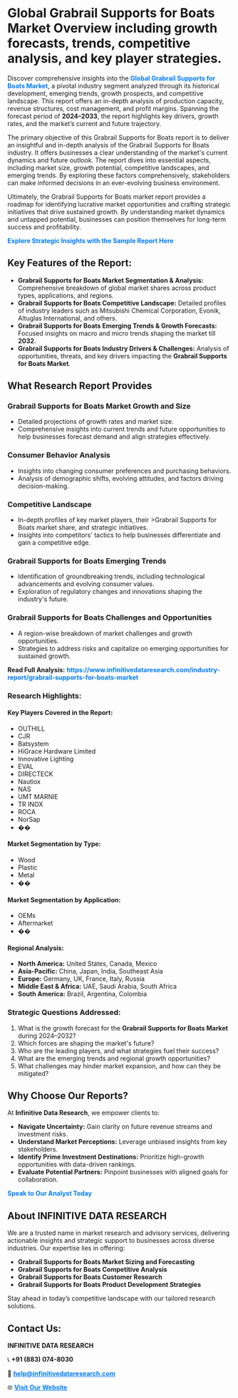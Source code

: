<h1>Global Grabrail Supports for Boats Market Overview including growth forecasts, trends, competitive analysis, and key player strategies.</h1>
<p>
Discover comprehensive insights into the 
<a href="https://www.infinitivedataresearch.com/industry-report/grabrail-supports-for-boats-market" rel="dofollow" style="color: #007BFF; text-decoration: none;"><strong>Global Grabrail Supports for Boats Market</strong></a>, a pivotal industry segment analyzed through its historical development, emerging trends, growth prospects, and competitive landscape. This report offers an in-depth analysis of production capacity, revenue structures, cost management, and profit margins. Spanning the forecast period of <strong>2024–2033</strong>, the report highlights key drivers, growth rates, and the market’s current and future trajectory.
</p>
<p>
The primary objective of this Grabrail Supports for Boats report is to deliver an insightful and in-depth analysis of the Grabrail Supports for Boats industry. It offers businesses a clear understanding of the market's current dynamics and future outlook. The report dives into essential aspects, including market size, growth potential, competitive landscapes, and emerging trends. By exploring these factors comprehensively, stakeholders can make informed decisions in an ever-evolving business environment.
</p>
<p>
Ultimately, the Grabrail Supports for Boats market report provides a roadmap for identifying lucrative market opportunities and crafting strategic initiatives that drive sustained growth. By understanding market dynamics and untapped potential, businesses can position themselves for long-term success and profitability.
</p>
<p>
<a href="https://www.infinitivedataresearch.com/request-sample/reportId=108522" style="color: #007BFF; text-decoration: none;"><strong>Explore Strategic Insights with the Sample Report Here</strong></a>
</p>

<h2>Key Features of the Report:</h2>
<ul>
<li><strong>Grabrail Supports for Boats Market Segmentation & Analysis:</strong> Comprehensive breakdown of global market shares across product types, applications, and regions.</li>
<li><strong>Grabrail Supports for Boats Competitive Landscape:</strong> Detailed profiles of industry leaders such as Mitsubishi Chemical Corporation, Evonik, Altuglas International, and others.</li>
<li><strong>Grabrail Supports for Boats Emerging Trends & Growth Forecasts:</strong> Focused insights on macro and micro trends shaping the market till <strong>2032</strong>.</li>
<li><strong>Grabrail Supports for Boats Industry Drivers & Challenges:</strong> Analysis of opportunities, threats, and key drivers impacting the <strong>Grabrail Supports for Boats Market</strong>.</li>
</ul>

<h2>What Research Report Provides</h2>
<h3>Grabrail Supports for Boats Market Growth and Size</h3>
<ul>
<li>Detailed projections of growth rates and market size.</li>
<li>Comprehensive insights into current trends and future opportunities to help businesses forecast demand and align strategies effectively.</li>
</ul>

<h3>Consumer Behavior Analysis</h3>
<ul>
<li>Insights into changing consumer preferences and purchasing behaviors.</li>
<li>Analysis of demographic shifts, evolving attitudes, and factors driving decision-making.</li>
</ul>

<h3>Competitive Landscape</h3>
<ul>
<li>In-depth profiles of key market players, their >Grabrail Supports for Boats market share, and strategic initiatives.</li>
<li>Insights into competitors' tactics to help businesses differentiate and gain a competitive edge.</li>
</ul>

<h3>Grabrail Supports for Boats Emerging Trends</h3>
<ul>
<li>Identification of groundbreaking trends, including technological advancements and evolving consumer values.</li>
<li>Exploration of regulatory changes and innovations shaping the industry's future.</li>
</ul>

<h3>Grabrail Supports for Boats Challenges and Opportunities</h3>
<ul>
<li>A region-wise breakdown of market challenges and growth opportunities.</li>
<li>Strategies to address risks and capitalize on emerging opportunities for sustained growth.</li>
</ul>
<p><strong>Read Full Analysis:</strong> <a href="https://www.infinitivedataresearch.com/industry-report/grabrail-supports-for-boats-market" rel="dofollow" style="color: #007BFF; text-decoration: none;"><strong>https://www.infinitivedataresearch.com/industry-report/grabrail-supports-for-boats-market</strong></a></p>
<h3>Research Highlights:</h3>
<h4>Key Players Covered in the Report:</h4>
<ul><li>OUTHILL</li><li>CJR</li><li>Batsystem</li><li>HiGrace Hardware Limited</li><li>Innovative Lighting</li><li>EVAL</li><li>DIRECTECK</li><li>Nautiox</li><li>NAS</li><li>UMT MARNIE</li><li>TR INOX</li><li>ROCA</li><li>NorSap</li><li>��</li></ul>
<h4>Market Segmentation by Type:</h4>
<ul><li>Wood</li><li>Plastic</li><li>Metal</li><li>��</li></ul>
<h4>Market Segmentation by Application:</h4>
<ul><li>OEMs</li><li>Aftermarket</li><li>��</li></ul>

<h4>Regional Analysis:</h4>
<ul>
<li><strong>North America:</strong> United States, Canada, Mexico</li>
<li><strong>Asia-Pacific:</strong> China, Japan, India, Southeast Asia</li>
<li><strong>Europe:</strong> Germany, UK, France, Italy, Russia</li>
<li><strong>Middle East & Africa:</strong> UAE, Saudi Arabia, South Africa</li>
<li><strong>South America:</strong> Brazil, Argentina, Colombia</li>
</ul>

<h3>Strategic Questions Addressed:</h3>
<ol>
<li>What is the growth forecast for the <strong>Grabrail Supports for Boats Market</strong> during 2024–2032?</li>
<li>Which forces are shaping the market's future?</li>
<li>Who are the leading players, and what strategies fuel their success?</li>
<li>What are the emerging trends and regional growth opportunities?</li>
<li>What challenges may hinder market expansion, and how can they be mitigated?</li>
</ol>

<h2>Why Choose Our Reports?</h2>
<p>At <strong>Infinitive Data Research</strong>, we empower clients to:</p>
<ul>
<li><strong>Navigate Uncertainty:</strong> Gain clarity on future revenue streams and investment risks.</li>
<li><strong>Understand Market Perceptions:</strong> Leverage unbiased insights from key stakeholders.</li>
<li><strong>Identify Prime Investment Destinations:</strong> Prioritize high-growth opportunities with data-driven rankings.</li>
<li><strong>Evaluate Potential Partners:</strong> Pinpoint businesses with aligned goals for collaboration.</li>
</ul>
<p><a href="https://www.infinitivedataresearch.com/industry-report/grabrail-supports-for-boats-market" rel="dofollow" style="color: #007BFF; text-decoration: none;"><strong>Speak to Our Analyst Today</strong></a></p>

<h2>About INFINITIVE DATA RESEARCH</h2>
<p>We are a trusted name in market research and advisory services, delivering actionable insights and strategic support to businesses across diverse industries. Our expertise lies in offering:</p>
<ul>
<li><strong>Grabrail Supports for Boats Market Sizing and Forecasting</strong></li>
<li><strong>Grabrail Supports for Boats Competitive Analysis</strong></li>
<li><strong>Grabrail Supports for Boats Customer Research</strong></li>
<li><strong>Grabrail Supports for Boats Product Development Strategies</strong></li>
</ul>
<p>Stay ahead in today’s competitive landscape with our tailored research solutions.</p>

<h2>Contact Us:</h2>
<p><strong>INFINITIVE DATA RESEARCH</strong></p>
<p>📞 <strong>+91 (883) 074-8030</strong></p>
<p>📧 <strong><a href="mailto:help@infinitivedataresearch.com" style="color: #007BFF;">help@infinitivedataresearch.com</a></strong></p>
<p>🌐 <strong><a href="https://www.infinitivedataresearch.com" rel="dofollow" style="color: #007BFF;">Visit Our Website</a></strong></p>